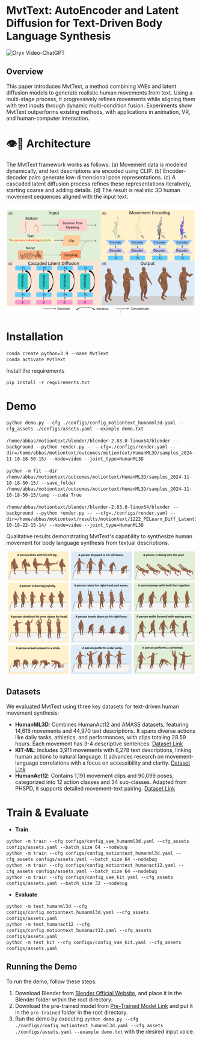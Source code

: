 # MvtText: AutoEncoder and Latent Diffusion for Text-Driven Body Language Synthesis

<img src="https://camo.githubusercontent.com/2722992d519a722218f896d5f5231d49f337aaff4514e78bd59ac935334e916a/68747470733a2f2f692e696d6775722e636f6d2f77617856496d762e706e67" alt="Oryx Video-ChatGPT" data-canonical-src="https://i.imgur.com/waxVImv.png" style="max-width: 100%;">

## Overview

This paper introduces MvtText, a method combining VAEs and latent diffusion models to generate realistic human movements from text. Using a multi-stage process, it progressively refines movements while aligning them with text inputs through dynamic multi-condition fusion. Experiments show MvtText outperforms existing methods, with applications in animation, VR, and human-computer interaction.

# 👁️💬 Architecture

The MvtText framework works as follows: (a) Movement data is modeled dynamically, and text descriptions are encoded using CLIP. (b) Encoder-decoder pairs generate low-dimensional pose representations. (c) A cascaded latent diffusion process refines these representations iteratively, starting coarse and adding details. (d) The result is realistic 3D human movement sequences aligned with the input text. 

<img style="max-width: 100%;" src="https://github.com/swerizwan/MvtText/blob/main/resources/Fig2.png" alt="VERHM Overview">

# Installation

```
conda create python=3.9 --name MvtText
conda activate MvtText
```
Install the requirements
```
pip install -r requirements.txt
```

# Demo

```
python demo.py --cfg ./configs/config_motiontext_humanml3d.yaml --cfg_assets ./configs/assets.yaml --example demo.txt

/home/abbas/motiontext/blender/blender-2.83.0-linux64/blender --background --python render.py -- --cfg=./configs/render.yaml --dir=/home/abbas/motiontext/outcomes/motiontext/HumanML3D/samples_2024-11-10-18-50-15/ --mode=video --joint_type=HumanML3D

python -m fit --dir /home/abbas/motiontext/outcomes/motiontext/HumanML3D/samples_2024-11-10-18-50-15/ --save_folder /home/abbas/motiontext/outcomes/motiontext/HumanML3D/samples_2024-11-10-18-50-15/tamp --cuda True

/home/abbas/motiontext/blender/blender-2.83.0-linux64/blender --background --python render.py -- --cfg=./configs/render.yaml --dir=/home/abbas/motiontext/results/motiontext/1222_PELearn_Diff_Latent1_MEncDec49_MdiffEnc49_bs64_clip_uncond75_01/samples_2024-10-18-22-15-14/ --mode=video --joint_type=HumanML3D
```

Qualitative results demonstrating MvtText's capability to synthesize human movement for body language synthesis from textual descriptions.

<img style="max-width: 100%;" src="https://github.com/swerizwan/MvtText/blob/main/resources/qualitative.png" alt="VERHM Overview">

## Datasets

We evaluated MvtText using three key datasets for text-driven human movement synthesis:

- **HumanML3D**: Combines HumanAct12 and AMASS datasets, featuring 14,616 movements and 44,970 text descriptions. It spans diverse actions like daily tasks, athletics, and performances, with clips totaling 28.59 hours. Each movement has 3-4 descriptive sentences. [Dataset Link](https://drive.google.com/file/d/1rmnG-R8wTb1sRs0PYp4RRmLg8XH-qSGW/view) 
- **KIT-ML**: Includes 3,911 movements with 6,278 text descriptions, linking human actions to natural language. It advances research on movement-language correlations with a focus on accessibility and clarity. [Dataset Link](https://drive.google.com/file/d/1IXRBm4qSjLQxp1J3cqv1xd8yb-RQY0Jz/view) 
- **HumanAct12**: Contains 1,191 movement clips and 90,099 poses, categorized into 12 action classes and 34 sub-classes. Adapted from PHSPD, it supports detailed movement-text pairing. [Dataset Link](https://drive.google.com/drive/folders/1TBY2x-gD6f3yzQ0WNmXP2-be3xu3qDkV?usp=sharing) 

# Train & Evaluate

- **Train**
```
python -m train --cfg configs/config_vae_humanml3d.yaml --cfg_assets configs/assets.yaml --batch_size 64 --nodebug
python -m train --cfg configs/config_motiontext_humanml3d.yaml --cfg_assets configs/assets.yaml --batch_size 64 --nodebug
python -m train --cfg configs/config_motiontext_humanact12.yaml --cfg_assets configs/assets.yaml --batch_size 64 --nodebug
python -m train --cfg configs/config_vae_kit.yaml --cfg_assets configs/assets.yaml --batch_size 32 --nodebug
```
- **Evaluate**
```
python -m test_humanml3d --cfg configs/config_motiontext_humanml3d.yaml --cfg_assets configs/assets.yaml
python -m test_humanact12 --cfg configs/config_motiontext_humanact12.yaml --cfg_assets configs/assets.yaml
python -m test_kit --cfg configs/config_vae_kit.yaml --cfg_assets configs/assets.yaml
```

## Running the Demo

To run the demo, follow these steps:

1. Download Blender from [Blender Official Website](https://www.blender.org/download/), and place it in the Blender folder within the root directory.
2. Download the pre-trained model from [Pre-Trained Model Link](https://drive.google.com/file/d/1ywEYhMWdxWk9Bqt0UIOdAyYM6v8JUF-K/view?usp=sharing) and put it in the `pre-trained` folder in the root directory.
3. Run the demo by executing `python demo.py --cfg ./configs/config_motiontext_humanml3d.yaml --cfg_assets ./configs/assets.yaml --example demo.txt` with the desired input voice. 
